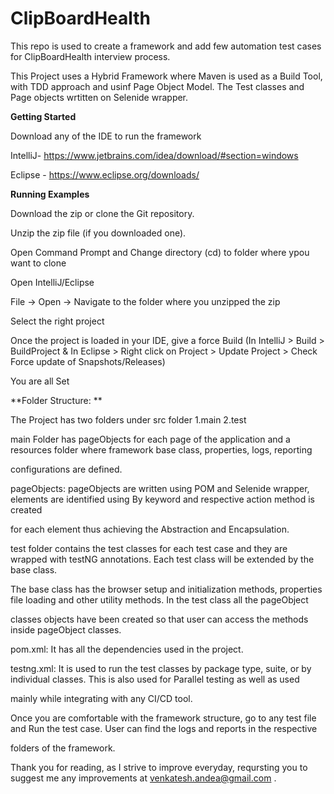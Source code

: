 # ClipBoardHealth
This repo is used to create a framework and add few automation test cases for ClipBoardHealth interview process.

This Project uses a Hybrid Framework where Maven is used as a Build Tool, with TDD approach and usinf Page Object Model. The Test classes and 
Page objects wrtitten on Selenide wrapper.


**Getting Started**

Download any of the IDE to run the framework

IntelliJ- https://www.jetbrains.com/idea/download/#section=windows 

Eclipse - https://www.eclipse.org/downloads/

**Running Examples**

Download the zip or clone the Git repository.

Unzip the zip file (if you downloaded one).

Open Command Prompt and Change directory (cd) to folder where ypou want to clone

Open IntelliJ/Eclipse

File -> Open -> Navigate to the folder where you unzipped the zip

Select the right project

Once the project is loaded in your IDE, give a force Build (In IntelliJ > Build > BuildProject & In Eclipse > Right click on Project > 
Update Project > Check Force update of Snapshots/Releases) 


You are all Set


**Folder Structure: **

The Project has two folders under src folder
1.main
2.test

main Folder has pageObjects for each page of the application and a resources folder where framework base class, properties, logs, reporting 

configurations are defined.

pageObjects: pageObjects are written using POM and Selenide wrapper, elements are identified using By keyword and respective action method is created 

for each element thus achieving the Abstraction and Encapsulation.

test folder contains the test classes for each test case and they are wrapped with testNG annotations. Each test class will be extended by the base class.

The base class has the browser setup and initialization methods, properties file loading and other utility methods. In the test class all the pageObject

classes objects have been created so that user can access the methods inside pageObject classes.

pom.xml: It has all the dependencies used in the project.

testng.xml:  It is used to run the test classes by package type, suite, or by individual classes. This is also used for Parallel testing as well as used 

mainly while integrating with any CI/CD tool.

Once you are comfortable with the framework structure, go to any test file and Run the test case. User can find the logs and reports in the respective

folders  of the framework.


Thank you for reading, as I strive to improve everyday, reqursting you to suggest me any improvements at venkatesh.andea@gmail.com .






